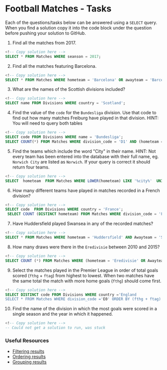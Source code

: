 # Football Matches - Tasks

Each of the questions/tasks below can be answered using a `SELECT` query. When you find a solution copy it into the code block under the question before pushing your solution to GitHub.

1) Find all the matches from 2017.

```sql
<!-- Copy solution here -->
SELECT * FROM Matches WHERE seanson = 2017;

```

2) Find all the matches featuring Barcelona.

```sql
<!-- Copy solution here -->
SELECT * FROM Matches WHERE hometeam = 'Barcelona' OR awayteam = 'Barcelona';

```

3) What are the names of the Scottish divisions included?

```sql
<!-- Copy solution here -->
SELECT name FROM Divisions WHERE country = 'Scotland';

```

4) Find the value of the `code` for the `Bundesliga` division. Use that code to find out how many matches Freiburg have played in that division. HINT: You will need to query both tables

```sql
<!-- Copy solution here -->
SELECT code FROM Divisions WHERE name = 'Bundesliga';
SELECT COUNT(*) FROM Matches WHERE division_code = 'D1' AND (hometeam = 'Freiburg' OR awayteam = 'Freiburg');
```

5)  Find the teams which include the word "City" in their name. HINT: Not every team has been entered into the database with their full name, eg. `Norwich City` are listed as `Norwich`. If your query is correct it should return four teams.

```sql
<!-- Copy solution here -->
SELECT  hometeam  FROM Matches WHERE LOWER(hometeam) LIKE '%city%'  UNION SELECT  awayteam FROM Matches WHERE LOWER(awayteam) LIKE '%city%';


```

6) How many different teams have played in matches recorded in a French division?

```sql
<!-- Copy solution here -->
SELECT code  FROM Divisions WHERE country = 'France';
 SELECT COUNT (DISTINCT hometeam) FROM Matches WHERE division_code = 'F1' UNION SELECT COUNT (DISTINCT awayteam) FROM MATCHES WHERE division_code = 'F2';

```

7) Have Huddersfield played Swansea in any of the recorded matches?

```sql
<!-- Copy solution here -->
SELECT * FROM Matches WHERE hometeam = 'Huddersfield' AND Awayteam = 'Swansea';

```

8) How many draws were there in the `Eredivisie` between 2010 and 2015?

```sql
<!-- Copy solution here -->
SELECT COUNT (*) FROM Matches WHERE (hometeam = 'Eredivisie' OR Awayteam = 'Eredivisie') AND  ftr = 'D' AND season BETWEEN 2010 AND 2015;

```

9) Select the matches played in the Premier League in order of total goals scored (`fthg` + `ftag`) from highest to lowest. When two matches have the same total the match with more home goals (`fthg`) should come first. 

```sql
<!-- Copy solution here -->
SELECT DISTINCT code FROM Divisions WHERE country ='England
SELECT * FROM Matches WHERE division_code ='E0' ORDER BY (fthg + ftag) DESC, fthg DESC;

```

10) Find the name of the division in which the most goals were scored in a single season and the year in which it happened.

```sql
<!-- Copy solution here -->
-- Could not get a solution to run, was stuck 

```

### Useful Resources

- [Filtering results](https://www.w3schools.com/sql/sql_where.asp)
- [Ordering results](https://www.w3schools.com/sql/sql_orderby.asp)
- [Grouping results](https://www.w3schools.com/sql/sql_groupby.asp)